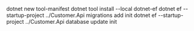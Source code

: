 dotnet new tool-manifest
dotnet tool install --local dotnet-ef
dotnet ef --startup-project ../Customer.Api migrations add  init 
dotnet ef --startup-project ../Customer.Api database update  init 